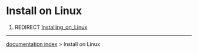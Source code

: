 # Install on Linux
1.  REDIRECT [Installing\_on\_Linux](Installing_on_Linux.md)

---
[documentation index](../README.md) > Install on Linux
